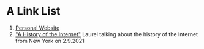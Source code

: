 # A Link List

1. [Personal Website](https://laurelschwulst.com/)
1. ["A History of the Internet"](https://www.are.na/block/11162154) Laurel talking about the history of the Internet from New York on 2.9.2021
